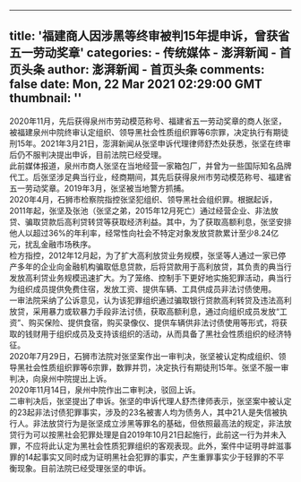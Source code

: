 
---
title: '福建商人因涉黑等终审被判15年提申诉，曾获省五一劳动奖章'
categories: 
    - 传统媒体
    - 澎湃新闻 - 首页头条
author: 澎湃新闻 - 首页头条
comments: false
date: Mon, 22 Mar 2021 02:29:00 GMT
thumbnail: ''
---

<div>   
2020年11月，先后获得泉州市劳动模范称号、福建省五一劳动奖章的商人张坚，被福建泉州中院终审认定组织、领导黑社会性质组织罪等6宗罪，决定执行有期徒刑15年。2021年3月21日，澎湃新闻从张坚申诉代理律师舒杰处获悉，张坚在终审后仍不服判决提出申诉，目前法院已经受理。<br><div class="contheight"></div>此前媒体报道，泉州市商人张坚在当地经营一家箱包厂，并曾为一些国际知名品牌代工。后张坚涉足典当行业，经商期间，其先后获得泉州市劳动模范称号、福建省五一劳动奖章。2019年3月，张坚被当地警方抓捕。<br><div class="contheight"></div>2020年4月，石狮市检察院指控张坚犯组织、领导黑社会组织罪。根据起诉，2011年起，张坚及张池（张坚之弟，2015年12月死亡）通过经营企业、非法放贷、骗取贷款后高利贷转贷等获取经济利益。其中，为了获取高额利息，张坚安排他人以超过36%的年利率，经常性向社会不特定对象发放贷款累计至少8.24亿元，扰乱金融市场秩序。<br><div class="contheight"></div>检方指控，2012年12月起，为了扩大高利放贷业务规模，张坚等人通过一家已停产多年的企业向金融机构骗取低息贷款，后将贷款用于高利放贷，其负责的典当行发放高利贷业务规模迅速扩大。为了笼络、控制手下更好地实施犯罪活动，典当行为组织成员提供免费住宿，发放工资、提供车辆、工具供成员非法讨债使用。<br><div class="contheight"></div>一审法院采纳了公诉意见，认为该犯罪组织通过骗取银行贷款高利转贷及违法高利放贷，采用暴力或软暴力手段非法讨债，获取高额利息，通过向组织成员发放“工资”、购买保险、提供食宿，购买录像仪、提供车辆供非法讨债使用等形式，将获取的钱财用于组织成员及支持该组织的活动，从而具备了黑社会性质组织的经济特征。<br><div class="contheight"></div>2020年7月29日，石狮市法院对张坚案作出一审判决，张坚被认定构成组织、领导黑社会性质组织罪等6宗罪，数罪并罚，决定执行有期徒刑15年。张坚不服一审判决，向泉州中院提出上诉。<br><div class="contheight"></div>2020年11月14日，泉州中院作出二审判决，驳回上诉。<br><div class="contheight"></div>二审判决后，张坚提出了申诉。张坚的申诉代理人舒杰律师表示，张坚案中被认定的23起非法讨债犯罪事实，涉及的23名被害人均为债务人，其中21人是失信被执行人。非法放贷行为是张坚成立涉黑等罪名的基础，但依照最高法的规定，非法放贷行为可以按黑社会犯罪处理是自2019年10月21日起施行，此前这一行为并未入罪，不应将此认定为黑社会性质犯罪组织的客观表现。此外，案件中证明寻衅滋事罪的14起事实又同时成为证明黑社会犯罪的事实，产生重罪事实少于轻罪的不平衡现象。目前法院已经受理张坚的申诉。  
</div>
            